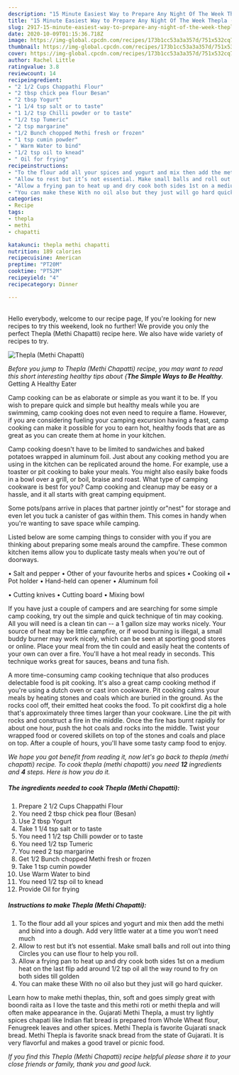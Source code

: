 ```yaml
---
description: "15 Minute Easiest Way to Prepare Any Night Of The Week Thepla (Methi Chapatti)"
title: "15 Minute Easiest Way to Prepare Any Night Of The Week Thepla (Methi Chapatti)"
slug: 2917-15-minute-easiest-way-to-prepare-any-night-of-the-week-thepla-methi-chapatti
date: 2020-10-09T01:15:36.718Z
image: https://img-global.cpcdn.com/recipes/173b1cc53a3a357d/751x532cq70/thepla-methi-chapatti-recipe-main-photo.jpg
thumbnail: https://img-global.cpcdn.com/recipes/173b1cc53a3a357d/751x532cq70/thepla-methi-chapatti-recipe-main-photo.jpg
cover: https://img-global.cpcdn.com/recipes/173b1cc53a3a357d/751x532cq70/thepla-methi-chapatti-recipe-main-photo.jpg
author: Rachel Little
ratingvalue: 3.8
reviewcount: 14
recipeingredient:
- "2 1/2 Cups Chappathi Flour"
- "2 tbsp chick pea flour Besan"
- "2 tbsp Yogurt"
- "1 1/4 tsp salt or to taste"
- "1 1/2 tsp Chilli powder or to taste"
- "1/2 tsp Tumeric"
- "2 tsp margarine"
- "1/2 Bunch chopped Methi fresh or frozen"
- "1 tsp cumin powder"
- " Warm Water to bind"
- "1/2 tsp oil to knead"
- " Oil for frying"
recipeinstructions:
- "To the flour add all your spices and yogurt and mix then add the methi and bind into a dough. Add very little water at a time you won’t need much"
- "Allow to rest but it’s not essential. Make small balls and roll out into thing Circles you can use flour to help you roll."
- "Allow a frying pan to heat up and dry cook both sides 1st on a medium heat on the last flip add around 1/2 tsp oil all the way round to fry on both sides till golden"
- "You can make these With no oil also but they just will go hard quicker."
categories:
- Recipe
tags:
- thepla
- methi
- chapatti

katakunci: thepla methi chapatti 
nutrition: 189 calories
recipecuisine: American
preptime: "PT20M"
cooktime: "PT52M"
recipeyield: "4"
recipecategory: Dinner

---
```

<br>
Hello everybody, welcome to our recipe page, If you're looking for new recipes to try this weekend, look no further! We provide you only the perfect Thepla (Methi Chapatti) recipe here. We also have wide variety of recipes to try.
<br>


![Thepla (Methi Chapatti)](https://img-global.cpcdn.com/recipes/173b1cc53a3a357d/751x532cq70/thepla-methi-chapatti-recipe-main-photo.jpg)

<i>Before you jump to Thepla (Methi Chapatti) recipe, you may want to read this short interesting healthy tips about {<strong>The Simple Ways to Be Healthy</strong>.</i>
Getting A Healthy Eater

    
Camp cooking can be as elaborate or simple as you want it to be. If you wish to prepare quick and simple but healthy meals while you are swimming, camp cooking does not even need to require a flame. However, if you are considering fueling your camping excursion having a feast, camp cooking can make it possible for you to earn hot, healthy foods that are as great as you can create them at home in your kitchen.

Camp cooking doesn't have to be limited to sandwiches and baked potatoes wrapped in aluminum foil.  Just about any cooking method you are using in the kitchen can be replicated around the home. For example, use a toaster or pit cooking to bake your meals. You might also easily bake foods in a bowl over a grill, or boil, braise and roast. What type of camping cookware is best for you? Camp cooking and cleanup may be easy or a hassle, and it all starts with great camping equipment.

Some pots/pans arrive in places that partner jointly or"nest" for storage and even let you tuck a canister of gas within them. This comes in handy when you're wanting to save space while camping.

Listed below are some camping things to consider with you if you are thinking about preparing some meals around the campfire. These common kitchen items allow you to duplicate tasty meals when you're out of doorways.

• Salt and pepper
• Other of your favourite herbs and spices
• Cooking oil
• Pot holder
• Hand-held can opener
• Aluminum foil

• Cutting knives
• Cutting board
• Mixing bowl


If you have just a couple of campers and are searching for some simple camp cooking, try out the simple and quick technique of tin may cooking. All you will need is a clean tin can -- a 1 gallon size may works nicely. Your source of heat may be little campfire, or if wood burning is illegal, a small buddy burner may work nicely, which can be seen at sporting good stores or online. Place your meal from the tin could and easily heat the contents of your own can over a fire. You'll have a hot meal ready in seconds.  This technique works great for sauces, beans and tuna fish.

A more time-consuming camp cooking technique that also produces delectable food is pit cooking.  It's also a great camp cooking method if you're using a dutch oven or cast iron cookware. Pit cooking calms your meals by heating stones and coals which are buried in the ground. As the rocks cool off, their emitted heat cooks the food. To pit cookfirst dig a hole that's approximately three times larger than your cookware. Line the pit with rocks and construct a fire in the middle. Once the fire has burnt rapidly for about one hour, push the hot coals and rocks into the middle. Twist your wrapped food or covered skillets on top of the stones and coals and place on top. After a couple of hours, you'll have some tasty camp food to enjoy.


<i>We hope you got benefit from reading it, now let's go back to thepla (methi chapatti) recipe. To cook thepla (methi chapatti) you need <strong>12</strong> ingredients and <strong>4</strong> steps. Here is how you do it.
</i>

##### The ingredients needed to cook Thepla (Methi Chapatti):

1. Prepare 2 1/2 Cups Chappathi Flour
1. You need 2 tbsp chick pea flour (Besan)
1. Use 2 tbsp Yogurt
1. Take 1 1/4 tsp salt or to taste
1. You need 1 1/2 tsp Chilli powder or to taste
1. You need 1/2 tsp Tumeric
1. You need 2 tsp margarine
1. Get 1/2 Bunch chopped Methi fresh or frozen
1. Take 1 tsp cumin powder
1. Use  Warm Water to bind
1. You need 1/2 tsp oil to knead
1. Provide  Oil for frying


##### Instructions to make Thepla (Methi Chapatti):

1. To the flour add all your spices and yogurt and mix then add the methi and bind into a dough. Add very little water at a time you won’t need much
1. Allow to rest but it’s not essential. Make small balls and roll out into thing Circles you can use flour to help you roll.
1. Allow a frying pan to heat up and dry cook both sides 1st on a medium heat on the last flip add around 1/2 tsp oil all the way round to fry on both sides till golden
1. You can make these With no oil also but they just will go hard quicker.


Learn how to make methi theplas, thin, soft and goes simply great with boondi raita as I love the taste and this methi roti or methi thepla and will often make appearance in the. Gujarati Methi Thepla, a must try lightly spices chapati like Indian flat bread is prepared from Whole Wheat flour, Fenugreek leaves and other spices. Methi Thepla is favorite Gujarati snack bread. Methi Thepla is favorite snack bread from the state of Gujarati. It is very flavorful and makes a good travel or picnic food. 

<i>If you find this Thepla (Methi Chapatti) recipe helpful please share it to your close friends or family, thank you and good luck.</i>
